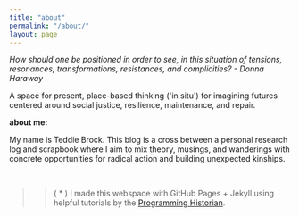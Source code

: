 ```yaml
---
title: "about"
permalink: "/about/"
layout: page
---
```


*How should one be positioned in order to see, in this situation of tensions, resonances, transformations, resistances, and complicities? - Donna Haraway*  



A space for present, place-based thinking ('in situ') for imagining futures centered around social justice, resilience, maintenance, and repair.


**about me:**

My name is Teddie Brock. This blog is a cross between a personal research log and scrapbook where I aim to mix theory, musings, and wanderings with concrete opportunities for radical action and building unexpected kinships.



&nbsp;
&nbsp;
&nbsp;
&nbsp;

>>( * ) I made this webspace with GitHub Pages + Jekyll using
helpful tutorials by the [Programming Historian](https://programminghistorian.org/).
